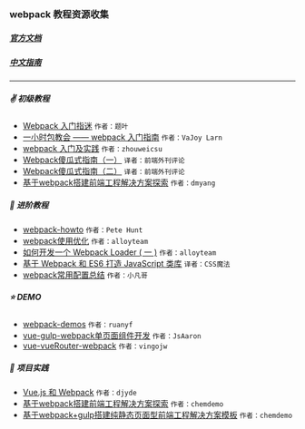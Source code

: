 ### webpack 教程资源收集
##### [官方文档](http://webpack.github.io/docs/)
##### [中文指南](http://zhaoda.net/webpack-handbook/index.html)
---
##### :v: 初级教程
* [Webpack 入门指迷](http://segmentfault.com/a/1190000002551952)  `作者：题叶`  　　
* [一小时包教会 —— webpack 入门指南](http://www.cnblogs.com/vajoy/p/4650467.html)  `作者：VaJoy Larn`　　
* [webpack 入门及实践](http://www.w3ctech.com//topic/1557)  `作者：zhouweicsu`　　
* [Webpack傻瓜式指南（一）](http://zhuanlan.zhihu.com/FrontendMagazine/20367175)  `译者：前端外刊评论`　　
* [Webpack傻瓜式指南（二）](http://zhuanlan.zhihu.com/FrontendMagazine/20397902)  `译者：前端外刊评论`　　
* [基于webpack搭建前端工程解决方案探索](http://segmentfault.com/a/1190000003499526#articleHeader5)  `作者：dmyang`　　

##### :muscle: 进阶教程
* [webpack-howto](https://github.com/petehunt/webpack-howto)  `作者：Pete Hunt`　　
* [webpack使用优化](http://web.jobbole.com/84847/)  `作者：alloyteam`　　
* [如何开发一个 Webpack Loader ( 一 )](http://www.alloyteam.com/2016/01/webpack-loader-1/)  `作者：alloyteam`　　
* [基于 Webpack 和 ES6 打造 JavaScript 类库](https://github.com/cssmagic/blog/issues/56)  `译者：CSS魔法`  
* [webpack常用配置总结](http://www.h-simon.com/42/) `作者：小凡哥`

##### :star: DEMO
* [webpack-demos](https://github.com/ruanyf/webpack-demos) `作者：ruanyf`　　
* [vue-gulp-webpack单页面组件开发](https://github.com/JsAaron/vue-gulp-webpack) `作者：JsAaron`  
* [vue-vueRouter-webpack](https://github.com/vingojw/vue-vueRouter-webpack) `作者：vingojw`  

##### :raised_hands: 项目实践
* [Vue.js 和 Webpack](http://div.io/topic/1343?page=1#5517) `作者：djyde`　　
* [基于webpack搭建前端工程解决方案探索](https://github.com/chemdemo/chemdemo.github.io/issues/10) `作者：chemdemo`
* [基于webpack+gulp搭建纯静态页面型前端工程解决方案模板](https://github.com/chemdemo/webpack-bootstrap) `作者：chemdemo`

